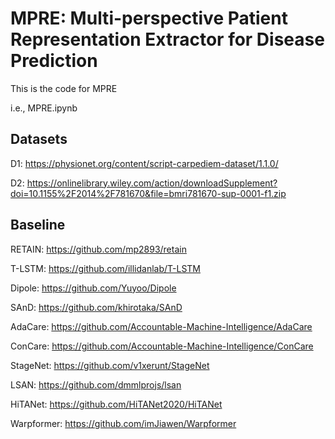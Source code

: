 # MPRE: Multi-perspective Patient Representation Extractor for Disease Prediction
This is the code for MPRE

i.e., MPRE.ipynb

## Datasets

D1: https://physionet.org/content/script-carpediem-dataset/1.1.0/ 

D2: https://onlinelibrary.wiley.com/action/downloadSupplement?doi=10.1155%2F2014%2F781670&file=bmri781670-sup-0001-f1.zip

## Baseline

RETAIN: https://github.com/mp2893/retain

T-LSTM: https://github.com/illidanlab/T-LSTM

Dipole: https://github.com/Yuyoo/Dipole

SAnD: https://github.com/khirotaka/SAnD

AdaCare: https://github.com/Accountable-Machine-Intelligence/AdaCare

ConCare: https://github.com/Accountable-Machine-Intelligence/ConCare

StageNet: https://github.com/v1xerunt/StageNet

LSAN: https://github.com/dmmlprojs/lsan

HiTANet: https://github.com/HiTANet2020/HiTANet

Warpformer: https://github.com/imJiawen/Warpformer


